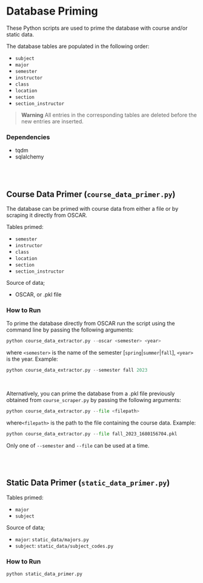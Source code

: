 # Database Priming

These Python scripts are used to prime the database with course and/or static data. 

The database tables are populated in the following order:
- `subject`
- `major`
- `semester`
- `instructor`
- `class`
- `location`
- `section`
- `section_instructor`

> **Warning** All entries in the corresponding tables are deleted before the new entries are inserted.  

### Dependencies

*   tqdm
*   sqlalchemy

<br>
<br>

## Course Data Primer (`course_data_primer.py`)

The database can be primed with course data from either a file or by scraping it directly from OSCAR.

Tables primed:
- `semester`
- `instructor`
- `class`
- `location`
- `section`
- `section_instructor`

Source of data;
- OSCAR, or .pkl file

### How to Run

To prime the database directly from OSCAR run the script using the command line by passing the following arguments:

```python
python course_data_extractor.py --oscar <semester> <year>
```
where `<semester>` is the name of the semester [`spring`|`summer`|`fall`], `<year>` is the year. Example:
```python
python course_data_extractor.py --semester fall 2023
```

<br>

Alternatively, you can prime the database from a .pkl file previously obtained from `course_scraper.py` by passing the following arguments:

```python
python course_data_extractor.py --file <filepath>
```
where`<filepath>` is the path to the file containing the course data. Example:

```python
python course_data_extractor.py --file fall_2023_1680156704.pkl
```

Only one of `--semester` and `--file` can be used at a time.

<br>
<br>

## Static Data Primer (`static_data_primer.py`)

Tables primed:
- `major`
- `subject`

Source of data;
- `major`: `static_data/majors.py`
- `subject`: `static_data/subject_codes.py`

### How to Run


```python
python static_data_primer.py
```
